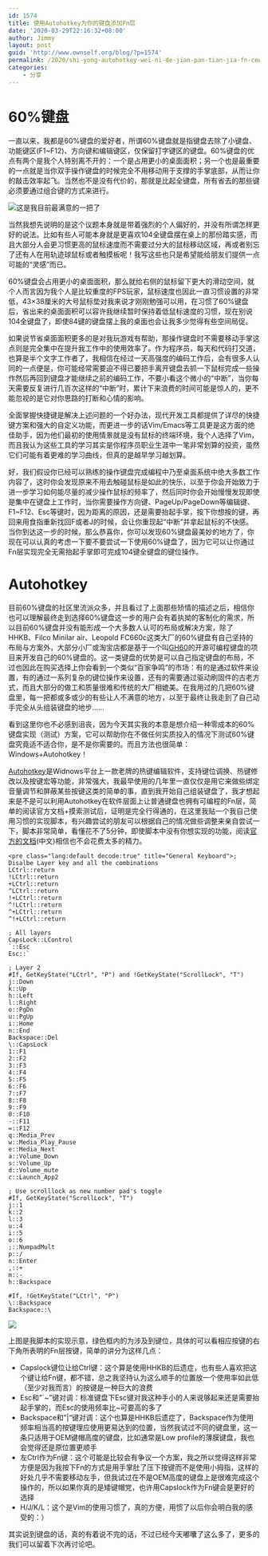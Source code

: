 ```yaml
---
id: 1574
title: 使用Autohotkey为你的键盘添加Fn层
date: '2020-03-29T22:16:32+08:00'
author: Jimmy
layout: post
guid: 'http://www.ownself.org/blog/?p=1574'
permalink: /2020/shi-yong-autohotkey-wei-ni-de-jian-pan-tian-jia-fn-ceng.html
categories:
    - 分享
---
```


# <span class="md-plain md-expand">60%键盘</span>

<span class="md-plain md-expand">一直以来，我都是60%键盘的爱好者，所谓60%键盘就是指键盘去除了小键盘、功能键区(F1~F12)、方向键和编辑键区，仅保留打字键区的键盘。60%键盘的优点有两个是我个人特别离不开的：一个是占用更小的桌面面积；另一个也是最重要的一点就是当你双手操作键盘的时候完全不用移动用于支撑的手掌底部，从而让你的敲击效率起飞。当然也不是没有代价的，那就是比起全键盘，所有省去的那些键必须要通过组合键的方式来进行。</span>

![这是我目前最满意的一把了](http://www.ownself.org/blog/wp-content/uploads/2020/03/my60keyboard.jpg)

<span class="md-plain">当然我想先说明的是这个议题本身就是带着强烈的个人偏好的，并没有所谓怎样更好的说法。比如有些人可能本身就是更喜欢104全键盘摆在桌上的那份踏实感，而且大部分人会更习惯更高的鼠标速度而不需要过分大的鼠标移动区域，再或者别忘了还有人在用轨迹球鼠标或者触摸板呢！我写这些也只是希望能给朋友们提供一点可能的“灵感”而已。</span>

<span class="md-plain">60%键盘会占用更小的桌面面积，那么就给右侧的鼠标留下更大的滑动空间，就个人而言因为我个人是比较重度的FPS玩家，鼠标速度也因此一直习惯设置的非常低，43×38厘米的大号鼠标垫对我来说才刚刚勉强可以用，在习惯了60%键盘后，省出来的桌面面积可以容许我继续暂时保持着低鼠标速度的习惯，现在别说104全键盘了，即使84键的键盘摆上我的桌面也会让我多少觉得有些空间局促。</span>

<span class="md-plain">如果说节省桌面面积更多的是对我玩游戏有帮助，那操作键盘时不需要移动手掌这点则是完全集中在提升我工作中的使用效率了。作为程序员，每天和代码打交道，也算是半个文字工作者了，我相信在经过一天高强度的编码工作后，会有很多人认同的一点便是，你可能经常需要迫不得已要把手离开键盘去抓一下鼠标完成一些操作然后再回到键盘才能继续之前的编码工作，不要小看这个微小的“中断”，当你每天需要反复进行几百次这样的“中断”时，累计下来浪费的时间可能是惊人的，更不能忽视的是它对你思路的打断和心情的影响。</span>

<span class="md-plain">全面掌握快捷键是解决上述问题的一个好办法，现代开发工具都提供了详尽的快捷键方案和强大的自定义功能，而更进一步的话Vim/Emacs等工具更是这方面的绝佳助手，因为他们最初的使用情景就是没有鼠标的终端环境，我个人选择了Vim，而且我认为这些工具的学习其实是你程序员职业生涯中一笔非常划算的投资，虽然它们可能有着更难的学习曲线，但真的是越早学习越划算。</span>

<span class="md-plain">好，我们假设你已经可以熟练的操作键盘完成编程中乃至桌面系统中绝大多数工作内容了，这时你会发现原来不用去触碰鼠标是如此的快乐，以至于你会开始致力于进一步学习如何能尽量的减少操作鼠标的频率了，然后同时你会开始慢慢发现即使是集中在键盘上工作时，当你需要操作方向键、PageUp/PageDown等编辑键、F1~F12、Esc等键时，因为距离的原因，还是需要抬起手掌，按下你想按的键，再回来用食指重新找回F或者J的时候，会让你重现起“中断”并拿起鼠标的不快感。当你到达这一步的时候，那么恭喜你，你可以发现60%键盘最美妙的地方了，你现在可以认真的考虑一下要不要尝试一下使用60%键盘了，因为它可以让你通过Fn层实现完全无需抬起手掌即可完成104键全键盘的键位操作。</span>

# <span class="md-plain">Autohotkey</span>

<span class="md-plain">目前60%键盘的社区里流派众多，并且看过了上面那些矫情的描述之后，相信你也可以理解最终走到选择60%键盘这一步的用户会有着执拗的客制化的需求，所以目前60%键盘并没有能形成一个大多数人认可的布局或解决方案，除了HHKB、Filco Minilar air、Leopold FC660c这类大厂的60%键盘有自己坚持的布局与方案外，大部分小厂或淘宝店都是基于一个叫[GH60](https://wiki.geekhack.org/index.php?title=GH60)的开源可编程键盘的项目来开发自己的60%键盘的。这一类键盘的优势是可以自己指定键盘的布局，不过也因此在购买选择上你会看到一个类似“百家争鸣”的市场：有的是通过软件来设置，有的通过一系列复杂的键位操作来设置，还有的需要通过驱动刷固件的古老方式，而且大部分的做工和质量很难和传统的大厂相媲美。在我用过的几把60%键盘里，每一把都或多或少的有些让人不满意的地方，以至于最终让我走到了自己动手完全从头组装键盘的地步……</span>

<span class="md-plain">看到这里你也不必感到沮丧，因为今天其实我的本意是想介绍一种零成本的60%键盘实现（测试）方案，它可以帮助你在不做任何实质投入的情况下测试60%键盘究竟适不适合你，是不是你需要的。而且方法也很简单：Windows+Autohotkey！</span>

<span class="md-plain">[Autohotkey](https://www.autohotkey.com/)是Widnows平台上一款老牌的热键编辑软件，支持键位调换、热键修改以及按键宏等功能，非常强大，我最早使用的几年里一直仅仅是用它来做些绑定音量调节和屏蔽某些按键这类的简单的事，直到我开始自己组装键盘了，我才想起来是不是可以利用Autohotkey在软件层面上让普通键盘也拥有可编程的Fn层，简单的阅读官方文档+摸索测试后，证明是完全行得通的，在这里我贴一个我自己使用习惯的实现脚本，有兴趣尝试的朋友可以根据自己的情况做些调整来亲自尝试一下，脚本非常简单，看懂花不了5分钟，即使脚本中没有你想实现的功能，阅读[官方的文档](https://wyagd001.github.io/zh-cn/docs/AutoHotkey.htm)(中文)相信也不会花费太多的精力。</span>

```
<pre class="lang:default decode:true" title="General Keyboard">; Disalbe Layer key and all the combinations
LCtrl::return
!LCtrl::return
+LCtrl::return
^LCtrl::return
!+LCtrl::return
^!LCtrl::return
^+LCtrl::return
^!+LCtrl::return

; All layers
CapsLock::LControl
`::Esc
Esc::`

; Layer 2
#If, GetKeyState("LCtrl", "P") and !GetKeyState("ScrollLock", "T")
j::Down
k::Up
h::Left
l::Right
o::PgDn
u::PgUp
i::Home
n::End
Backspace::Del
\::CapsLock
1::F1
2::F2
3::F3
4::F4
5::F5
6::F6
7::F7
8::F8
9::F9
0::F10
-::F11
=::F12
q::Media_Prev
w::Media_Play_Pause
e::Media_Next
a::Volume_Down
s::Volume_Up
d::Volume_mute
c::Launch_App2

; Use scrolllock as new number pad's toggle
#If, GetKeyState("ScrollLock", "T")
j::1
k::2
l::3
u::4
i::5
o::6
;::NumpadMult
p::/
n::Enter
,::+
m::-
h::Backspace

#If, !GetKeyState("LCtrl", "P")
\::Backspace
Backspace::\
```

![](http://www.ownself.org/blog/wp-content/uploads/2020/03/keyboard.png)

<span class="md-plain">上图是我脚本的实现示意，绿色框内的为涉及到键位，具体的可以看相应按键的右下角所表明的Fn层按键，简单的讲分为这样几点：</span>

- <span class="md-plain">Capslock键位让给Ctrl键：这个算是使用HHKB的后遗症，也有些人喜欢把这个键让给Fn键，都不错，总之我坚持认为这么顺手的位置放一个使用率如此低（至少对我而言）的按键是一种巨大的浪费</span>
- <span class="md-plain">Esc和”`~”键对调：标准键盘下Esc键对我这种手小的人来说够起来还是需要抬起手掌的，而Esc的使用频率比~可要高的多了</span>
- <span class="md-plain">Backspace和”</span>|<span class="md-plain">“键对调：这个也算是HHKB后遗症了，Backspace作为使用频率相当高的按键理应使用更易达到的位置，当然我试过不同的键盘里，这一条只适用于OEM键帽高度的键盘，比如通常是Low profile的薄膜键盘，我也会觉得还是原位置更顺手</span>
- <span class="md-plain">左Ctrl作为Fn键：这个可能是比较会有争议一个方案，我之所以觉得这样非常方便是因为我按下Fn的方式是用手掌肚了压下按键而不是使用小拇指，这样的好处几乎不需要移动左手，但我试过在不是OEM高度的键盘上是很难完成这个操作的，所以如果你真的是矮键帽党，也许用Capslock作为Fn键会是更好的选择</span>
- <span class="md-plain">H/J/K/L：这个是Vim的使用习惯了，真的方便，用惯了以后你会明白我的感受的：）</span>

<span class="md-plain md-expand">其实说到键盘的话，真的有着说不完的话，不过已经今天嘟囔了这么多了，更多的我们可以留着下次再讨论吧。</span>